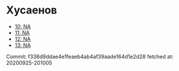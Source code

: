 # Хусаенов
- [10: NA](10.md)
- [11: NA](11.md)
- [12: NA](12.md)
- [13: NA](13.md)

Commit: f338d9ddae4e1feaeb4ab4af39aade164d1e2d28
 fetched at: 20200925-201005
